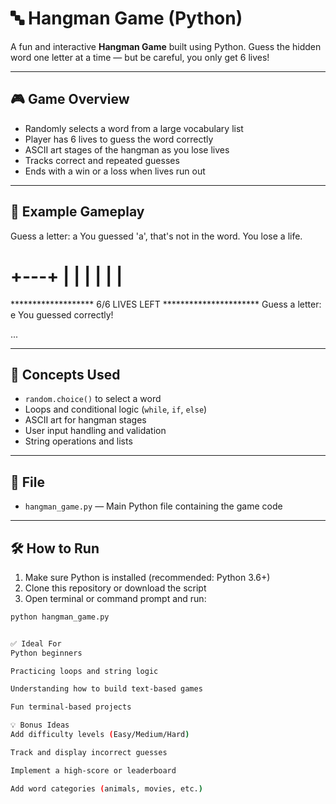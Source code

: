 # 🔤 Hangman Game (Python)

A fun and interactive **Hangman Game** built using Python. Guess the hidden word one letter at a time — but be careful, you only get 6 lives!

---

## 🎮 Game Overview

- Randomly selects a word from a large vocabulary list
- Player has 6 lives to guess the word correctly
- ASCII art stages of the hangman as you lose lives
- Tracks correct and repeated guesses
- Ends with a win or a loss when lives run out

---

## 🧪 Example Gameplay

Guess a letter: a
You guessed 'a', that's not in the word. You lose a life.


  +---+
  |   |
      |
      |
      |
      |
=========

******************* 6/6 LIVES LEFT **********************
Guess a letter: e
You guessed correctly!

...


---

## 🧠 Concepts Used

- `random.choice()` to select a word
- Loops and conditional logic (`while`, `if`, `else`)
- ASCII art for hangman stages
- User input handling and validation
- String operations and lists

---

## 📁 File

- `hangman_game.py` — Main Python file containing the game code

---

## 🛠️ How to Run

1. Make sure Python is installed (recommended: Python 3.6+)
2. Clone this repository or download the script
3. Open terminal or command prompt and run:

```bash
python hangman_game.py


✅ Ideal For
Python beginners

Practicing loops and string logic

Understanding how to build text-based games

Fun terminal-based projects

💡 Bonus Ideas
Add difficulty levels (Easy/Medium/Hard)

Track and display incorrect guesses

Implement a high-score or leaderboard

Add word categories (animals, movies, etc.)
